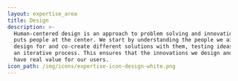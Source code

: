 ```yaml
---
layout: expertise_area
title: Design
description: >-
  Human-centered design is an approach to problem solving and innovation that
  puts people at the center. We start by understanding the people we aim to
  design for and co-create different solutions with them, testing ideas through
  an iterative process. This ensures that the innovations we design and scale
  have real value for our users.
icon_path: /img/icons/expertise-icon-design-white.png
---
```


